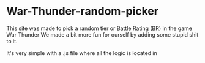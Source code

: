 # War-Thunder-random-picker
This site was made to pick a random tier or Battle Rating (BR) in the game War Thunder
We made a bit more fun for ourself by adding some stupid shit to it.

It's very simple with a .js file where all the logic is located in